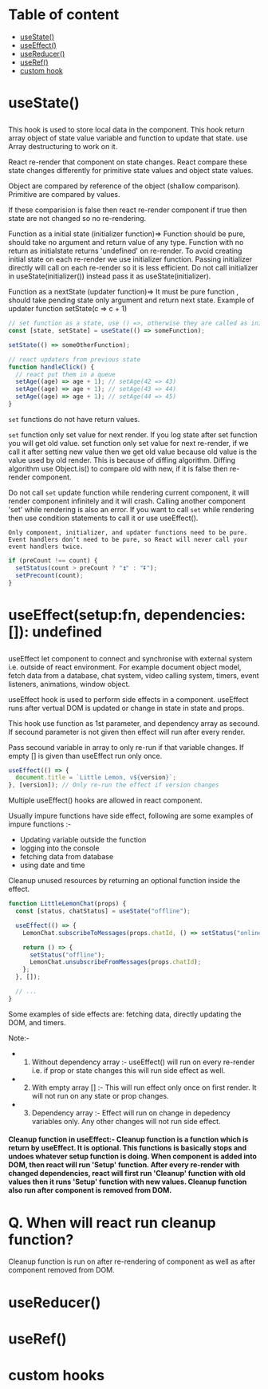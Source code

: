 # Table of content

- [useState()](#usestate)
- [useEffect()](#useEffect)
- [useReducer()](#useReducer)
- [useRef()](#useRef)
- [custom hook](#custom)

# useState() <p id='useState'>

This hook is used to store local data in the component. This hook return array object of state value variable and function to update that state. use Array destructuring to work on it.

React re-render that component on state changes. React compare these state changes differently for primitive state values and object state values.

Object are compared by reference of the object (shallow comparison). Primitive are compared by values.

If these comparision is false then react re-render component if true then state are not changed so no re-rendering.

Function as a initial state (initializer function)=> Function should be pure, should take no argument and return value of any type. Function with no return as initialstate returns 'undefined' on re-render.
To avoid creating initial state on each re-render we use initializer function. Passing initializer directly will call on each re-render so it is less efficient. Do not call initializer in useState(initializer()) instead pass it as useState(initializer).

Function as a nextState (updater function)=> It must be pure function , should take pending state only argument and return next state. Example of updater function setState(c => c + 1)

```js
// set function as a state, use () =>, otherwise they are called as initializers or updaters
const [state, setState] = useState(() => someFunction);

setState(() => someOtherFunction);

// react updaters from previous state
function handleClick() {
  // react put them in a queue
  setAge((age) => age + 1); // setAge(42 => 43)
  setAge((age) => age + 1); // setAge(43 => 44)
  setAge((age) => age + 1); // setAge(44 => 45)
}
```

`set` functions do not have return values.

`set` function only set value for next render. If you log state after set function you will get old value. set function only set value for next re-render, if we call it after setting new value then we get old value because old value is the value used by old render. This is because of diffing algorithm. Diffing algorithm use Object.is() to compare old with new, if it is false then re-render component.

Do not call `set` update function while rendering current component, it will render component infinitely and it will crash. Calling another component 'set' while rendering is also an error.
If you want to call `set` while rendering then use condition statements to call it or use useEffect().

`Only component, initializer, and updater functions need to be pure. Event handlers don’t need to be pure, so React will never call your event handlers twice.`

```js
if (preCount !== count) {
  setStatus(count > preCount ? "⏫" : "⏬");
  setPrecount(count);
}
```

# useEffect(setup:fn, dependencies:[]): undefined <p id='useEffect'>

useEffect let component to connect and synchronise with external system i.e. outside of react environment.
For example document object model, fetch data from a database, chat system, video calling system, timers, event listeners, animations, window object.

useEffect hook is used to perform side effects in a component. useEffect runs after vertual DOM is updated or change in state in state and props.

This hook use function as 1st parameter, and dependency array as secound. If secound parameter is not given then effect will run after every render.

Pass secound variable in array to only re-run if that variable changes. If empty [] is given than useEffect run only once.

```js
useEffect(() => {
  document.title = `Little Lemon, v${version}`;
}, [version]); // Only re-run the effect if version changes
```

Multiple useEffect() hooks are allowed in react component.

Usually impure functions have side effect, following are some examples of impure functions :-

- Updating variable outside the function
- logging into the console
- fetching data from database
- using date and time

Cleanup unused resources by returning an optional function inside the effect.

```js
function LittleLemonChat(props) {
  const [status, chatStatus] = useState("offline");

  useEffect(() => {
    LemonChat.subscribeToMessages(props.chatId, () => setStatus("online"));

    return () => {
      setStatus("offline");
      LemonChat.unsubscribeFromMessages(props.chatId);
    };
  }, []);

  // ...
}
```

Some examples of side effects are: fetching data, directly updating the DOM, and timers.

Note:-

- 1. Without dependency array :- useEffect() will run on every re-render i.e. if prop or state changes this will run side effect as well.
- 2. With empty array [] :- This will run effect only once on first render. It will not run on any state or prop changes.
- 3. Dependency array :- Effect will run on change in depedency variables only. Any other changes will not run side effect.

#### Cleanup function in useEffect:- Cleanup function is a function which is return by useEffect. It is optional. This functions is basically stops and undoes whatever setup function is doing. When component is added into DOM, then react will run 'Setup' function. After every re-render with changed dependencies, react will first run 'Cleanup' function with old values then it runs 'Setup' function with new values. Cleanup function also run after component is removed from DOM.

# Q. When will react run cleanup function?

Cleanup function is run on after re-rendering of component as well as after component removed from DOM.

# useReducer() <p id='useReducer'>

# useRef() <p id='useRef'>

# custom hooks <p id='custom'>
